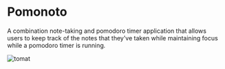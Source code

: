 # Pomonoto
A combination note-taking and pomodoro timer application that allows users to keep track of the notes that they've taken while maintaining focus while a pomodoro timer is running.

![tomat](https://github.com/greenteaisgreat/Pomonoto/assets/49956464/b2bd86ee-43df-4ffd-8db6-fc8d7bf57401)
